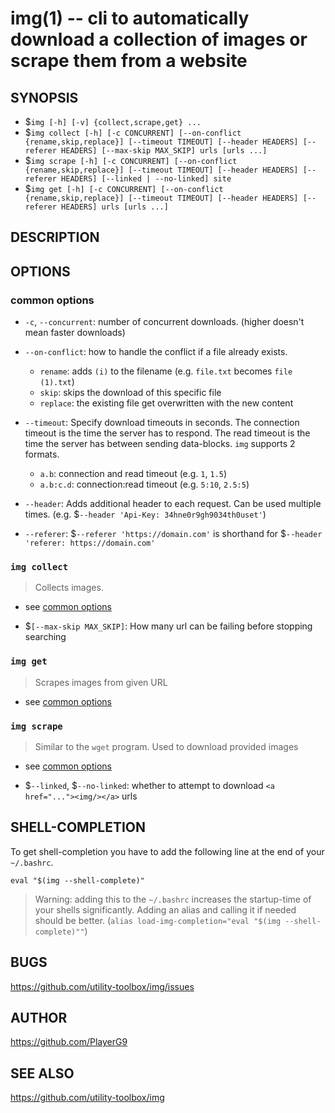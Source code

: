 img(1) -- cli to automatically download a collection of images or scrape them from a website
=============================================

## SYNOPSIS

- $`img [-h] [-v] {collect,scrape,get} ...`
- $`img collect [-h] [-c CONCURRENT] [--on-conflict {rename,skip,replace}] [--timeout TIMEOUT] [--header HEADERS] [--referer HEADERS] [--max-skip MAX_SKIP] urls [urls ...]`
- $`img scrape [-h] [-c CONCURRENT] [--on-conflict {rename,skip,replace}] [--timeout TIMEOUT] [--header HEADERS] [--referer HEADERS] [--linked | --no-linked] site`
- $`img get [-h] [-c CONCURRENT] [--on-conflict {rename,skip,replace}] [--timeout TIMEOUT] [--header HEADERS] [--referer HEADERS] urls [urls ...]`

## DESCRIPTION

## OPTIONS

### common options

* `-c`, `--concurrent`:
number of concurrent downloads. (higher doesn't mean faster downloads)

* `--on-conflict`:
how to handle the conflict if a file already exists.
  - `rename`: adds  `(i)` to the filename (e.g. `file.txt` becomes `file (1).txt`)
  - `skip`: skips the download of this specific file
  - `replace`: the existing file get overwritten with the new content

* `--timeout`:
Specify download timeouts in seconds.
The connection timeout is the time the server has to respond.
The read timeout is the time the server has between sending data-blocks.
`img` supports 2 formats.
  - `a.b`: connection and read timeout (e.g. `1`, `1.5`)
  - `a.b:c.d`: connection:read timeout (e.g. `5:10`, `2.5:5`)

* `--header`:
Adds additional header to each request.
Can be used multiple times.
(e.g. $`--header 'Api-Key: 34hne0r9gh9034th0uset'`)

* `--referer`:
$`--referer 'https://domain.com'` is shorthand for $`--header 'referer: https://domain.com'`

### `img collect`

> Collects images.

* see [common options](#common-options)

* $`[--max-skip MAX_SKIP]`:
How many url can be failing before stopping searching

### `img get`

> Scrapes images from given URL

* see [common options](#common-options)

### `img scrape`

> Similar to the `wget` program. Used to download provided images

* see [common options](#common-options)

* $`--linked`, $`--no-linked`:
whether to attempt to download `<a href="..."><img/></a>` urls

## SHELL-COMPLETION

To get shell-completion you have to add the following line at the end of your `~/.bashrc`.

```shell
eval "$(img --shell-complete)"
```

> Warning: adding this to the `~/.bashrc` increases the startup-time of your shells significantly.
> Adding an alias and calling it if needed should be better. (`alias load-img-completion="eval "$(img --shell-complete)""`)

## BUGS

https://github.com/utility-toolbox/img/issues

## AUTHOR

https://github.com/PlayerG9

## SEE ALSO

https://github.com/utility-toolbox/img
